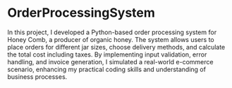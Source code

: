 # OrderProcessingSystem
In this project, I developed a Python-based order processing system for Honey Comb, a producer of organic honey. The system allows users to place orders for different jar sizes, choose delivery methods, and calculate the total cost including taxes. By implementing input validation, error handling, and invoice generation, I simulated a real-world e-commerce scenario, enhancing my practical coding skills and understanding of business processes.
